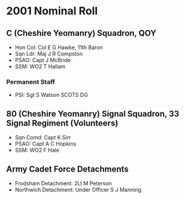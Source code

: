 # 2001 Nominal Roll

## C (Cheshire Yeomanry) Squadron, QOY

* Hon Col: Col E G Hawke, 11th Baron
* Sqn Ldr: Maj J R Compston
* PSAO: Capt J McBride
* SSM: WO2 T Hallam

### Permanent Staff

* PSI: Sgt S Watson SCOTS DG

## 80 (Cheshire Yeomanry) Signal Squadron, 33 Signal Regiment (Volunteers)

* Sqn Comd: Capt K Sirr
* PSAO: Capt A C Hopkins
* SSM: WO2 F Hale

## Army Cadet Force Detachments

* Frodsham Detachment: 2Lt M Peterson
* Northwich Detachment: Under Officer S J Manning
